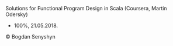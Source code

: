 Solutions for Functional Program Design in Scala (Coursera, Martin Odersky)
 - 100%, 21.05.2018.
 
© Bogdan Senyshyn
